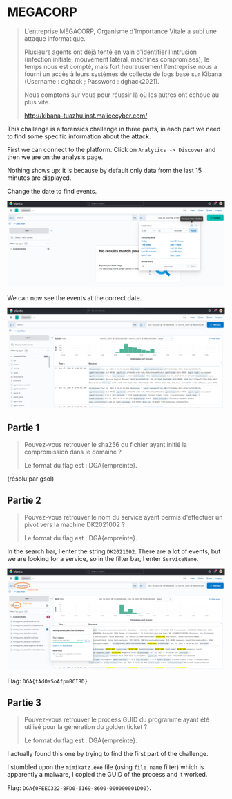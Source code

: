 # MEGACORP

> L'entreprise MEGACORP, Organisme d'Importance Vitale a subi une attaque informatique.
>
> Plusieurs agents ont déjà tenté en vain d'identifier l'intrusion (infection initiale, mouvement latéral, machines compromises), le temps nous est compté, mais fort heureusement l'entreprise nous a fourni un accès à leurs systèmes de collecte de logs basé sur Kibana (Username : dghack ; Password : dghack2021).
>
> Nous comptons sur vous pour réussir là où les autres ont échoué au plus vite.
>
> http://kibana-tuazhu.inst.malicecyber.com/

This challenge is a forensics challenge in three parts, in each part we need to find some specific information about the attack.


First we can connect to the platform.
Click on `Analytics -> Discover` and then we are on the analysis page.

Nothing shows up: it is because by default only data from the last 15 minutes are displayed.

Change the date to find events.

![Change the date](../images/megacorpdate.png)

We can now see the events at the correct date.

![Good date](../images/megacorpevents.png)

## Partie 1

> Pouvez-vous retrouver le sha256 du fichier ayant initié la compromission dans le domaine ?
>
> Le format du flag est : DGA{empreinte}.

(résolu par gsol)

## Partie 2

> Pouvez-vous retrouver le nom du service ayant permis d'effectuer un pivot vers la machine DK2021002 ?
>
> Le format du flag est : DGA{empreinte}.

In the search bar, I enter the string `DK2021002`. There are a lot of events, but we are looking for a service, so in the filter bar, I enter `ServiceName`.

![Find the service name](../images/megacorp2search.png)

Flag: `DGA{tAdOaSoAfpmBCIRD}`

## Partie 3

> Pouvez-vous retrouver le process GUID du programme ayant été utilisé pour la génération du golden ticket ?
>
> Le format du flag est : DGA{empreinte}.

I actually found this one by trying to find the first part of the challenge.

I stumbled upon the `mimikatz.exe` file (using `file.name` filter) which is apparently a malware, I copied the GUID of the process and it worked.

Flag: `DGA{0FEEC322-8FD0-6169-8600-000000001D00}`.
